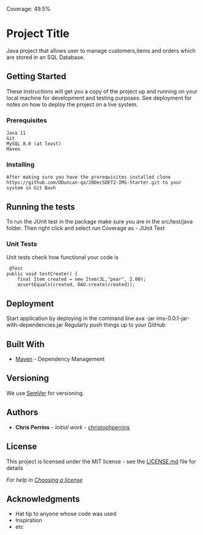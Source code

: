 Coverage: 49.5%
# Project Title

Java project that allows user to manage customers,items and orders which are stored in an SQL Database.

## Getting Started

These instructions will get you a copy of the project up and running on your local machine for development and testing purposes. See deployment for notes on how to deploy the project on a live system.

### Prerequisites
```
Java 11
Git
MySQL 8.0 (at least)
Maven
```

### Installing



```
After making sure you have the prerequisites installed clone https://github.com/DDuncan-qa/20DecSDET2-IMS-Starter.git to your system in Git Bash
```




## Running the tests
To run the JUnit test in the package make sure you are in the src/test/java folder. Then right click and select run Coverage as - JUnit Test

### Unit Tests 
Unit tests check how functional your code is
 
```
 @Test
public void testCreate() {
    final Item created = new Item(3L,"pear", 2.00);
    assertEquals(created, DAO.create(created));

```
## Deployment
Start application by deploying in the command line ava -jar ims-0.0.1-jar-with-dependencies.jar
Regularly push things up to your GitHub


## Built With

* [Maven](https://maven.apache.org/) - Dependency Management

## Versioning

We use [SemVer](http://semver.org/) for versioning.

## Authors

* **Chris Perrins** - *Initial work* - [christophperrins](https://github.com/christophperrins)

## License

This project is licensed under the MIT license - see the [LICENSE.md](LICENSE.md) file for details 

*For help in [Choosing a license](https://choosealicense.com/)*

## Acknowledgments

* Hat tip to anyone whose code was used
* Inspiration
* etc

